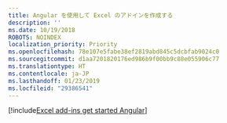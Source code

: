 ```yaml
---
title: Angular を使用して Excel のアドインを作成する
description: ''
ms.date: 10/19/2018
ROBOTS: NOINDEX
localization_priority: Priority
ms.openlocfilehash: 78e107e5fabe38ef2819abd845c5dcbfab9024c0
ms.sourcegitcommit: d1aa7201820176ed986b9f00bb9c88e055906c77
ms.translationtype: HT
ms.contentlocale: ja-JP
ms.lasthandoff: 01/23/2019
ms.locfileid: "29386541"
---
```

[!include[Excel add-ins get started Angular](../includes/file-get-started-excel-angular.md)]
